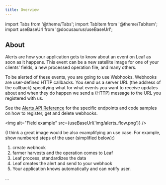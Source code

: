 ```yaml
---
title: Overview
---
```


import Tabs from '@theme/Tabs';
import TabItem from '@theme/TabItem';
import useBaseUrl from '@docusaurus/useBaseUrl';

## About

Alerts are how your application gets to know about an event on Leaf as soon as
it happens. This event can be a new satellite image for one of your clients' 
fields, a new processed operation file, and many others.

To be alerted of these events, you are going to use Webhooks. Webhooks are 
user-defined HTTP callbacks. You send us a server URL (the address of
the callback) specifying what for what events you want to receive updates about 
and when they do happen we send a (HTTP) message to the URL you registered with us.

See the [Alerts API Reference][alerts_endpoints] for the specific endpoints and 
code samples on how to register, get and delete webhooks.


<img alt="Field example" src={useBaseUrl('img/alerts_flow.png')} />

(I think a great image would be also examplifying an use case. For example, 
show numbered steps of the user (simplified below):)

1. create webhook
1. farmer harvests and the operation comes to Leaf
1. Leaf process, standardizes the data
1. Leaf creates the alert and send to your webhook
1. Your application knows automatically and can notify user.

...


[alerts_endpoints]: alerts_endpoints.md

